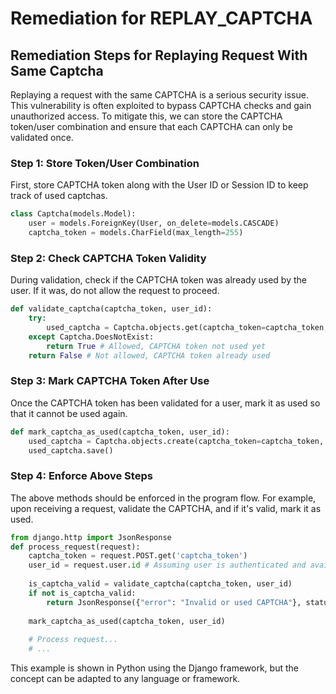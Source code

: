 # Remediation for REPLAY_CAPTCHA

## Remediation Steps for Replaying Request With Same Captcha

Replaying a request with the same CAPTCHA is a serious security issue. This vulnerability is often exploited to bypass CAPTCHA checks and gain unauthorized access. To mitigate this, we can store the CAPTCHA token/user combination and ensure that each CAPTCHA can only be validated once.

### Step 1: Store Token/User Combination

First, store CAPTCHA token along with the User ID or Session ID to keep track of used captchas. 

```python
class Captcha(models.Model):
    user = models.ForeignKey(User, on_delete=models.CASCADE)
    captcha_token = models.CharField(max_length=255)
```

### Step 2: Check CAPTCHA Token Validity

During validation, check if the CAPTCHA token was already used by the user. If it was, do not allow the request to proceed. 

```python
def validate_captcha(captcha_token, user_id):
    try:
        used_captcha = Captcha.objects.get(captcha_token=captcha_token, user__id=user_id)
    except Captcha.DoesNotExist:
        return True # Allowed, CAPTCHA token not used yet
    return False # Not allowed, CAPTCHA token already used
```

### Step 3: Mark CAPTCHA Token After Use

Once the CAPTCHA token has been validated for a user, mark it as used so that it cannot be used again.

```python
def mark_captcha_as_used(captcha_token, user_id):
    used_captcha = Captcha.objects.create(captcha_token=captcha_token, user_id=user_id)
    used_captcha.save()
```

### Step 4: Enforce Above Steps

The above methods should be enforced in the program flow. For example, upon receiving a request, validate the CAPTCHA, and if it's valid, mark it as used.

```python
from django.http import JsonResponse
def process_request(request):
    captcha_token = request.POST.get('captcha_token')
    user_id = request.user.id # Assuming user is authenticated and available
    
    is_captcha_valid = validate_captcha(captcha_token, user_id)
    if not is_captcha_valid:
        return JsonResponse({"error": "Invalid or used CAPTCHA"}, status=400)
    
    mark_captcha_as_used(captcha_token, user_id)
    
    # Process request...
    # ...
```

This example is shown in Python using the Django framework, but the concept can be adapted to any language or framework.